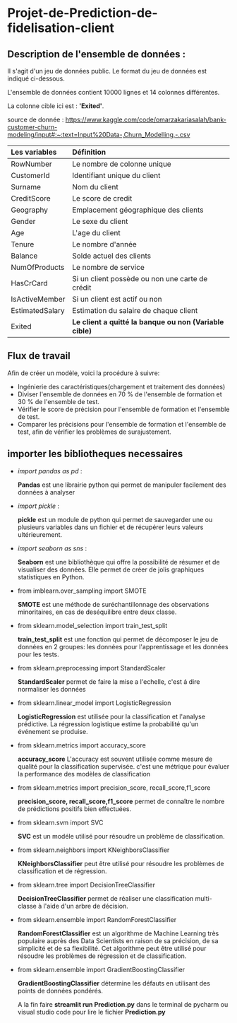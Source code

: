 # Projet-de-Prediction-de-fidelisation-client
## Description de l'ensemble de données :
Il s'agit d'un jeu de données public. Le format du jeu de données est indiqué ci-dessous.

L'ensemble de données contient 10000 lignes et 14 colonnes différentes.

La colonne cible ici est : **'Exited'**.

source de donnée : https://www.kaggle.com/code/omarzakariasalah/bank-customer-churn-modeling/input#:~:text=Input%20Data-,Churn_Modelling,-.csv

|Les variables| Définition|
|:-----------|:----------|
|RowNumber | Le nombre de colonne unique|
|CustomerId | Identifiant unique du client|
|Surname | Nom du client|
|CreditScore | Le score de credit|
|Geography | Emplacement géographique des clients|
|Gender | Le sexe du client|
|Age | L'age du client|
|Tenure | Le nombre d'année|
|Balance | Solde actuel des clients|
|NumOfProducts | Le nombre de service|
|HasCrCard | Si un client possède ou non une carte de crédit|
|IsActiveMember | Si un client est actif ou non|
|EstimatedSalary | Estimation du salaire de chaque client|
|Exited | **Le client a quitté la banque ou non (Variable cible)**|


## Flux de travail
Afin de créer un modèle, voici la procédure à suivre: 
- Ingénierie des caractéristiques(chargement et traitement des données)
- Diviser l'ensemble de données en 70 % de l'ensemble de formation et 30 % de l'ensemble de test.
- Vérifier le score de précision pour l'ensemble de formation et l'ensemble de test.
- Comparer les précisions pour l'ensemble de formation et l'ensemble de test, afin de vérifier les problèmes de surajustement.

## importer les bibliotheques necessaires
- *import pandas as pd* : 

    **Pandas** est une librairie python qui permet de manipuler facilement des données à analyser
- *import pickle* :

    **pickle** est un module de python qui permet de sauvegarder une ou plusieurs variables dans un fichier et de récupérer leurs valeurs ultérieurement.
- *import seaborn as sns* :

    **Seaborn** est une bibliothèque qui offre la possibilité de résumer et de visualiser des données. Elle permet de créer de jolis graphiques statistiques en Python.
- from imblearn.over_sampling import SMOTE

    **SMOTE** est une méthode de suréchantillonnage des observations minoritaires, en cas de deséquilibre entre deux classe.
- from sklearn.model_selection import train_test_split

    **train_test_split** est une fonction qui permet de décomposer le jeu de données en 2 groupes: les données pour l'apprentissage et les données pour les tests.
- from sklearn.preprocessing import StandardScaler

    **StandardScaler** permet de faire la mise a l'echelle, c'est á dire normaliser les données
- from sklearn.linear_model import LogisticRegression

    **LogisticRegression** est utilisée pour la classification et l'analyse prédictive. La régression logistique estime la probabilité qu'un événement se produise.
- from sklearn.metrics import accuracy_score

  **accuracy_score** L'accuracy est souvent utilisée comme mesure de qualité pour la classification supervisée. c'est une métrique pour évaluer la performance des modèles de classification 
- from sklearn.metrics import precision_score, recall_score,f1_score

   **precision_score, recall_score,f1_score** permet de connaître le nombre de prédictions positifs bien effectuées.
- from sklearn.svm import SVC

   **SVC** est un modéle utilisé pour résoudre un problème de classification. 
- from sklearn.neighbors import KNeighborsClassifier

   **KNeighborsClassifier** peut être utilisé pour résoudre les problèmes de classification et de régression.
- from sklearn.tree import DecisionTreeClassifier

   **DecisionTreeClassifier** permet de réaliser une classification multi-classe à l'aide d'un arbre de décision.
- from sklearn.ensemble import RandomForestClassifier

   **RandomForestClassifier** est un algorithme de Machine Learning très populaire auprès des Data Scientists en raison de sa précision, de sa simplicité et de sa         flexibilité. Cet algorithme peut être utilisé pour résoudre les problèmes de régression et de classification.
- from sklearn.ensemble import GradientBoostingClassifier

   **GradientBoostingClassifier** détermine les défauts en utilisant des points de données pondérés.
   
  A la fin faire **streamlit run Prediction.py** dans le terminal de pycharm ou visual studio code pour lire le fichier **Prediction.py**
